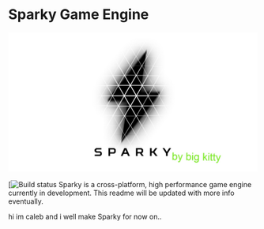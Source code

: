 # Sparky Game Engine

![Sparky](/Resources/Branding/SparkyLogoLight1920x1080.jpg?raw=true "Sparky")

[![Build status](https://ci.appveyor.com/project/bigkitttty/sparky)
Sparky is a cross-platform, high performance game engine currently in development. This readme will be updated with more info eventually.


hi im caleb and i well make  Sparky for now on..